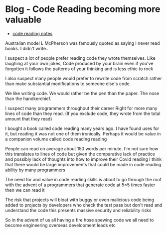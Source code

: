 # Blog - Code Reading becoming more valuable

- [code reading notes](code%20reading%20notes.md)

Australian model L McPherson was famously quoted as saying I never read books. I didn't write.. 

I suspect a lot of people prefer reading code they wrote themselves. Like laughing at your own jokes, Code produced by your brain even if you've forgotten it follows the patterns of your thinking and is less ethic to rock

I also suspect many people would prefer to rewrite code from scratch rather than make substantial modifications to someone else's code.

We like writing code. We would rather be the pen than the paper. The nose than the handkerchief. 

I suspect many programmers throughout their career Right for more many lines of code than they read. (If you exclude code, they wrote from the total amount that they read)

I bought a book called code reading many years ago. I have found uses for it, but reading it was not one of them ironically. Perhaps it would be value in a companion volume called code reading reading

People can read on average about 150 words per minute. I'm not sure how this translates to lines of code but given the comparative lack of practice and possibly lack of thoughts into how to improve their Covid reading I think that there would be large improvements that could be made in code reading ability by many programmers 

The need for and value in code reading skills is about to go through the roof with the advent of a programmers that generate code at 5×5 times faster then we can read it

The risk that projects will bloat with buggy or even malicious code being added to projects by developers who check the test pass but don't read and understand the code this presents massive security and reliability risks

So in the advent of us all having a fire hose spewing code we all need to become engineering overseas development leads etc